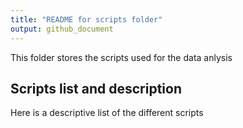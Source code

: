 ```yaml
---
title: "README for scripts folder"
output: github_document
---
```




This folder stores the scripts used for the data anlysis

## Scripts list and description
Here is a descriptive list of the different scripts
